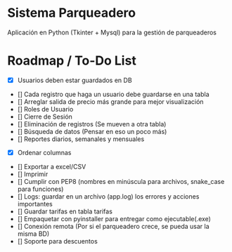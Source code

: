 # Sistema Parqueadero

Aplicación en Python (Tkinter + Mysql) para la gestión de parqueaderos

# Roadmap / To-Do List
-   [x]   Usuarios deben estar guardados en DB
-   []   Cada registro que haga un usuario debe guardarse en una tabla
-   []   Arreglar salida de precio más grande para mejor visualización
-   []   Roles de Usuario
-   []   Cierre de Sesión
-   []   Eliminación de registros (Se mueven a otra tabla)
-   []   Búsqueda de datos (Pensar en eso un poco más)
-   []   Reportes diarios, semanales y mensuales
-   [x]   Ordenar columnas
-   []   Exportar a excel/CSV
-   []   Imprimir
-   []   Cumplir con PEP8 (nombres en minúscula para archivos, snake_case para funciones)
-   []   Logs: guardar en un archivo (app.log) los errores y acciones importantes
-   []   Guardar tarifas en tabla tarifas
-   []   Empaquetar con pyinstaller para entregar como ejecutable(.exe)
-   []   Conexión remota (Por si el parqueadero crece, se pueda usar la misma BD)
-   []   Soporte para descuentos